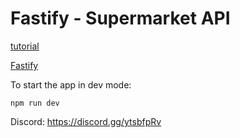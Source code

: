 # Fastify - Supermarket API

[tutorial](https://www.youtube.com/watch?v=DhjkdfeSzXY)

[Fastify](https://www.fastify.io/)

To start the app in dev mode:

```
npm run dev
```

Discord: https://discord.gg/ytsbfpRv
